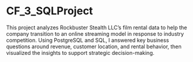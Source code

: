 # CF_3_SQLProject
This project analyzes Rockbuster Stealth LLC’s film rental data to help the company transition to an online streaming model in response to industry competition. Using PostgreSQL and SQL, I answered key business questions around revenue, customer location, and rental behavior, then visualized the insights to support strategic decision-making.
